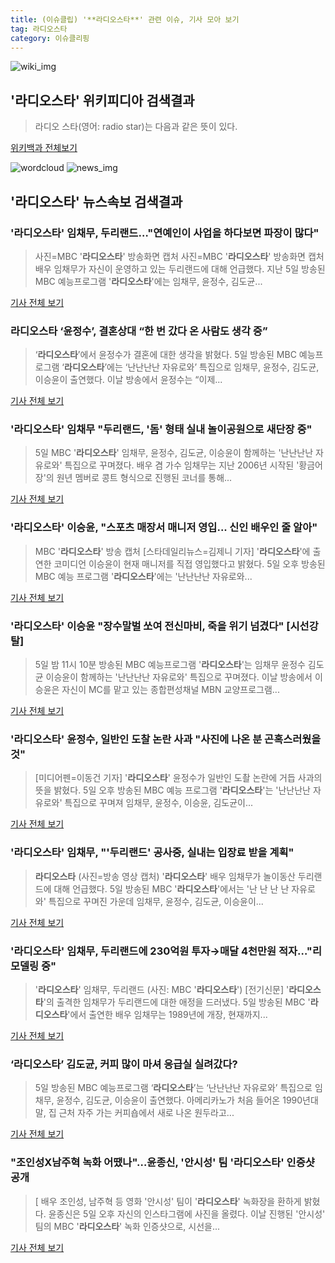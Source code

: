 ```yaml
---
title: (이슈클립) '**라디오스타**' 관련 이슈, 기사 모아 보기
tag: 라디오스타
category: 이슈클리핑
---
```

![wiki_img](https://user-images.githubusercontent.com/42597476/44503234-41136a80-a6d0-11e8-9071-6fc6418eafe4.png)
## **'**라디오스타**'** 위키피디아 검색결과
>라디오 스타(영어: radio star)는 다음과 같은 뜻이 있다.

<a href="https://ko.wikipedia.org/wiki/라디오스타" target="_blank">위키백과 전체보기</a>

![wordcloud](https://s3.ap-northeast-2.amazonaws.com/lyrics101-wordcloud/2018-09-06-1536183291.png)
![news_img](https://user-images.githubusercontent.com/42597476/44507050-1206f400-a6e4-11e8-8d98-7ffbfebb353f.png)
## **'**라디오스타**'** 뉴스속보 검색결과
### '**라디오스타**' 임채무, 두리랜드…"연예인이 사업을 하다보면 파장이 많다"

>사진=MBC '**라디오스타**' 방송화면 캡처 사진=MBC '**라디오스타**' 방송화면 캡처 배우 임채무가 자신이 운영하고 있는 두리랜드에 대해 언급했다. 지난 5일 방송된 MBC 예능프로그램 '**라디오스타**'에는 임채무, 윤정수, 김도균...

<a href="http://www.whitepaper.co.kr/news/articleView.html?idxno=113958" target="_blank">기사 전체 보기</a>

### **라디오스타** ‘윤정수’, 결혼상대 “한 번 갔다 온 사람도 생각 중”

>‘**라디오스타**’에서 윤정수가 결혼에 대한 생각을 밝혔다. 5일 방송된 MBC 예능프로그램 ‘**라디오스타**’에는 ‘난난난난 자유로와’ 특집으로 임채무, 윤정수, 김도균, 이승윤이 출연했다. 이날 방송에서 윤정수는 “이제...

<a href="http://www.kookje.co.kr/news2011/asp/newsbody.asp?code=0500&key=20180906.99099002125" target="_blank">기사 전체 보기</a>

### '**라디오스타**' 임채무 "두리랜드, '돔' 형태 실내 놀이공원으로 새단장 중"

>5일 MBC '**라디오스타**' 임채무, 윤정수, 김도균, 이승윤이 함께하는 '난난난난 자유로와' 특집으로 꾸며졌다. 배우 겸 가수 임채무는 지난 2006년 시작된 '황금어장'의 원년 멤버로 콩트 형식으로 진행된 코너를 통해...

<a href="http://news.imaeil.com/Entertainments/2018090601082717022" target="_blank">기사 전체 보기</a>

### '**라디오스타**' 이승윤, "스포츠 매장서 매니저 영입... 신인 배우인 줄 알아"

>MBC '**라디오스타**' 방송 캡처 [스타데일리뉴스=김제니 기자] '**라디오스타**'에 출연한 코미디언 이승윤이 현재 매니저를 직접 영입했다고 밝혔다. 5일 오후 방송된 MBC 예능 프로그램 '**라디오스타**'에는 '난난난난 자유로와...

<a href="http://www.stardailynews.co.kr/news/articleView.html?idxno=214432" target="_blank">기사 전체 보기</a>

### '**라디오스타**' 이승윤 "장수말벌 쏘여 전신마비, 죽을 위기 넘겼다" [시선강탈]

>5일 밤 11시 10분 방송된 MBC 예능프로그램 '**라디오스타**'는 임채무 윤정수 김도균 이승윤이 함께하는 '난난난난 자유로와' 특집으로 꾸며졌다. 이날 방송에서 이승윤은 자신이 MC를 맡고 있는 종합편성채널 MBN 교양프로그램...

<a href="http://tvdaily.asiae.co.kr/read.php3?aid=15361612691392409019" target="_blank">기사 전체 보기</a>

### '**라디오스타**' 윤정수, 일반인 도찰 논란 사과 "사진에 나온 분 곤혹스러웠을 것"

>[미디어펜=이동건 기자] '**라디오스타**' 윤정수가 일반인 도촬 논란에 거듭 사과의 뜻을 밝혔다. 5일 오후 방송된 MBC 예능 프로그램 '**라디오스타**'는 '난난난난 자유로와' 특집으로 꾸며져 임채무, 윤정수, 이승윤, 김도균이...

<a href="http://www.mediapen.com/news/view/380910" target="_blank">기사 전체 보기</a>

### '**라디오스타**' 임채무, "'두리랜드' 공사중, 실내는 입장료 받을 계획"

>**라디오스타** (사진=방송 영상 캡처) '**라디오스타**' 배우 임채무가 놀이동산 두리랜드에 대해 언급했다. 5일 방송된 MBC '**라디오스타**'에서는 '난 난 난 난 자유로와' 특집으로 꾸며진 가운데 임채무, 윤정수, 김도균, 이승윤이...

<a href="http://news.hankyung.com/article/201809065210I" target="_blank">기사 전체 보기</a>

### '**라디오스타**' 임채무, 두리랜드에 230억원 투자→매달 4천만원 적자…"리모델링 중"

>'**라디오스타**' 임채무, 두리랜드 (사진: MBC '**라디오스타**') [전기신문] '**라디오스타**'의 출격한 임채무가 두리랜드에 대한 애정을 드러냈다. 5일 방송된 MBC '**라디오스타**'에서 출연한 배우 임채무는 1989년에 개장, 현재까지...

<a href="http://www.electimes.com/article.php?aid=1536159944164317082" target="_blank">기사 전체 보기</a>

### ‘**라디오스타**’ 김도균, 커피 많이 마셔 응급실 실려갔다?

>5일 방송된 MBC 예능프로그램 ‘**라디오스타**’는 ‘난난난난 자유로와’ 특집으로 임채무, 윤정수, 김도균, 이승윤이 출연했다. 아메리카노가 처음 들어온 1990년대 말, 집 근처 자주 가는 커피숍에서 새로 나온 원두라고...

<a href="http://enews.imbc.com/News/RetrieveNewsInfo/242416" target="_blank">기사 전체 보기</a>

### "조인성X남주혁 녹화 어땠나"…윤종신, '안시성' 팀 '**라디오스타**' 인증샷 공개

>[ 배우 조인성, 남주혁 등 영화 '안시성' 팀이 '**라디오스타**' 녹화장을 환하게 밝혔다. 윤종신은 5일 오후 자신의 인스타그램에 사진을 올렸다. 이날 진행된 '안시성' 팀의 MBC '**라디오스타**' 녹화 인증샷으로, 시선을...

<a href="http://www.mydaily.co.kr/new_yk/html/read.php?newsid=201809060226643112&ext=na" target="_blank">기사 전체 보기</a>


